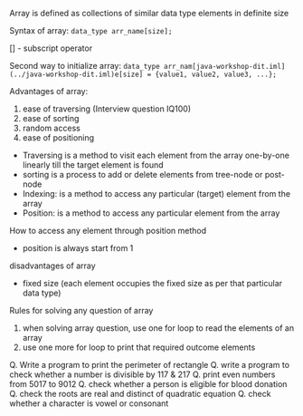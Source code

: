Array is defined as collections of similar data type elements in definite size

Syntax of array: `data_type arr_name[size];`

[] - subscript operator

Second way to initialize array: `data_type arr_nam[java-workshop-dit.iml](../java-workshop-dit.iml)e[size] = {value1, value2, value3, ...};`

Advantages of array:
1. ease of traversing (Interview question IQ100)
2. ease of sorting
3. random access
4. ease of positioning

- Traversing is a method to visit each element from the array one-by-one linearly till the target element is found
- sorting is a process to add or delete elements from tree-node or post-node
- Indexing: is a method to access any particular (target) element from the array
- Position: is a method to access any particular element from the array

How to access any element through position method
- position is always start from 1

disadvantages of array
- fixed size (each element occupies the fixed size as per that particular data type)

Rules for solving any question of array
1. when solving array question, use one for loop to read the elements of an array
2. use one more for loop to print that required outcome elements

Q. Write a program to print the perimeter of rectangle
Q. write a program to check whether a number is divisible by 117 & 217
Q. print even numbers from 5017 to 9012
Q. check whether a person is eligible for blood donation
Q. check the roots are real and distinct of quadratic equation
Q. check whether a character is vowel or consonant